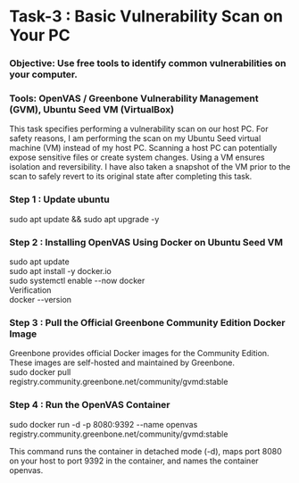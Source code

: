 # Task-3 :  Basic Vulnerability Scan on Your PC

### Objective: Use free tools to identify common vulnerabilities on your computer.
### Tools:  OpenVAS / Greenbone Vulnerability Management (GVM), Ubuntu Seed VM (VirtualBox)

This task specifies performing a vulnerability scan on our host PC. For safety reasons, I am performing the scan on my Ubuntu Seed virtual machine (VM) instead of my host PC.
Scanning a host PC can potentially expose sensitive files or create system changes. Using a VM ensures isolation and reversibility. I have also taken a snapshot of the VM prior to the scan to safely revert to its original state after completing this task.

### Step 1 : Update ubuntu
sudo apt update && sudo apt upgrade -y

### Step 2 : Installing OpenVAS Using Docker on Ubuntu Seed VM
sudo apt update <br>
sudo apt install -y docker.io <br>
sudo systemctl enable --now docker <br>
Verification <br>
docker --version

### Step 3 : Pull the Official Greenbone Community Edition Docker Image
Greenbone provides official Docker images for the Community Edition. These images are self-hosted and maintained by Greenbone. <br>
sudo docker pull registry.community.greenbone.net/community/gvmd:stable

### Step 4 : Run the OpenVAS Container
sudo docker run -d -p 8080:9392 --name openvas registry.community.greenbone.net/community/gvmd:stable

This command runs the container in detached mode (-d), maps port 8080 on your host to port 9392 in the container, and names the container openvas.
